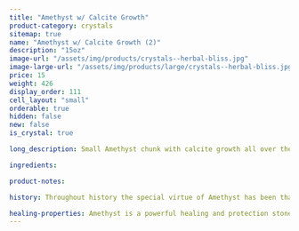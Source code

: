 ```yaml
---
title: "Amethyst w/ Calcite Growth"
product-category: crystals
sitemap: true
name: "Amethyst w/ Calcite Growth (2)"
description: "15oz"
image-url: "/assets/img/products/crystals--herbal-bliss.jpg"
image-large-url: "/assets/img/products/large/crystals--herbal-bliss.jpg"
price: 15
weight: 426
display_order: 111
cell_layout: "small"
orderable: true
hidden: false
new: false
is_crystal: true

long_description: Small Amethyst chunk with calcite growth all over the crystal and iron oxide inside the points. Featuring beautiful rainbows and unique growth lines on each point.

ingredients:

product-notes:

history: Throughout history the special virtue of Amethyst has been that of preventing drunkenness and overindulgence. Ancient Greeks and Romans routinely studded their goblets with Amethyst believing wine drunk from an Amethyst cup was powerless to intoxicate, and a stone worn on the body, especially at the navel, had a sobering effect, not only for inebriation but in over-zealousness in passion. Catholic bishops also wore Amethyst in a ring to protect from mystical intoxication. Kissing the ring kept others from similar mystical intoxication and kept them grounded in spiritual thought.

healing-properties: Amethyst is a powerful healing and protection stone. It is the February birthstone and is associated to the crown chakra, providing protection against psychic attack, enhancing psychic abilities, calming and stimulating the mind, and nourishing the spirit. For this reason amethyst has been historically used as a remedy for nightmares and insomnia, as well as to aid meditative focus.
---
```

